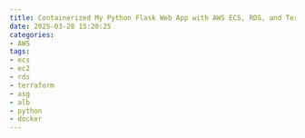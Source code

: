 ```yaml
---
title: Containerized My Python Flask Web App with AWS ECS, RDS, and Terraform
date: 2025-03-28 15:20:25
categories:
- AWS
tags:
- ecs
- ec2
- rds
- terraform
- asg
- alb
- python
- docker
---
```


